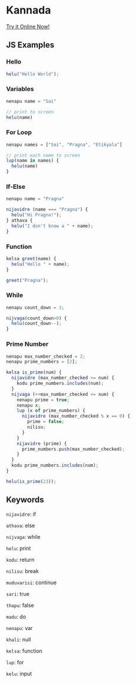 # Kannada

[Try it Online Now!](https://sai.onl/lang_bridge/try#kannada)

## JS Examples

### Hello

```javascript
helu("Hello World");
```

### Variables

```javascript
nenapu name = "Sai"

// print to screen
helu(name)
```

### For Loop

```javascript
nenapu names = ["Sai", "Pragna", "Etikyala"]

// print each name to screen
lup(name in names) {
  helu(name)
}
```

### If-Else

```javascript
nenapu name = "Pragna"

nijavidre (name === "Pragna") {
  helu("Hi Pragna!");
} athava {
  helu("I don't know a " + name);
}
```

### Function

```javascript
kelsa greet(name) {
  helu("Hello " + name);
}

greet("Pragna");
```

### While

```javascript
nenapu count_down = 3;

nijvaga(count_down>0) {
  helu(count_down--);
}
```

### Prime Number

```javascript
nenapu max_number_checked = 2;
nenapu prime_numbers = [2];

kelsa is_prime(num) {
  nijavidre (max_number_checked >= num) {
    kodu prime_numbers.includes(num);
  }
  nijvaga (++max_number_checked <= num) {
    nenapu prime = true;
    nenapu x;
    lup (x of prime_numbers) {
      nijavidre (max_number_checked % x == 0) {
        prime = false;
        nilisu;
      }
    }
    nijavidre (prime) {
      prime_numbers.push(max_number_checked);
    }
  }
  kodu prime_numbers.includes(num);
}

helu(is_prime(23));
```


## Keywords

`nijavidre`: if

`athava`: else

`nijvaga`: while

`helu`: print

`kodu`: return

`nilisu`: break

`muduvarisi`: continue

`sari`: true

`thapu`: false

`madu`: do

`nenapu`: var

`khali`: null

`kelsa`: function

`lup`: for

`kelu`: input